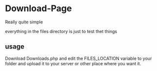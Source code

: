 # Download-Page
Really quite simple

everything in the files directory is just to test thet things

## usage
Download Downloads.php and edit the FILES_LOCATION variable to your folder and upload it to your server or other place where you want it.

